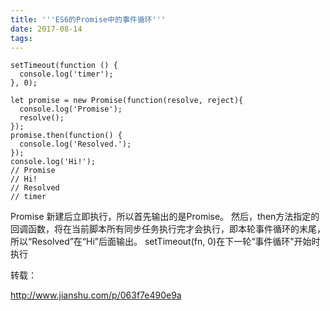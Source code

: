 ```yaml
---
title: '''ES6的Promise中的事件循环'''
date: 2017-08-14
tags:
---
```


    setTimeout(function () {
      console.log('timer');
    }, 0);

    let promise = new Promise(function(resolve, reject){
      console.log('Promise');
      resolve();
    });
    promise.then(function() {
      console.log('Resolved.');
    });
    console.log('Hi!');
    // Promise
    // Hi!
    // Resolved
    // timer


Promise 新建后立即执行，所以首先输出的是Promise。
然后，then方法指定的回调函数，将在当前脚本所有同步任务执行完才会执行，即本轮事件循环的末尾，所以“Resolved”在“Hi”后面输出。
setTimeout(fn, 0)在下一轮“事件循环”开始时执行


转载：

http://www.jianshu.com/p/063f7e490e9a
